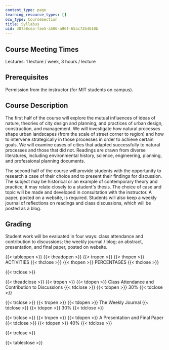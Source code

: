 ```yaml
---
content_type: page
learning_resource_types: []
ocw_type: CourseSection
title: Syllabus
uid: 307a8cea-fae5-a506-a96f-65ac72b4610b
---
```


Course Meeting Times
--------------------

Lectures: 1 lecture / week, 3 hours / lecture

Prerequisites
-------------

Permission from the instructor (for MIT students on campus).

Course Description
------------------

The first half of the course will explore the mutual influences of ideas of nature, theories of city design and planning, and practices of urban design, construction, and management. We will investigate how natural processes shape urban landscapes (from the scale of street corner to region) and how to intervene strategically in those processes in order to achieve certain goals. We will examine cases of cities that adapted successfully to natural processes and those that did not. Readings are drawn from diverse literatures, including environmental history, science, engineering, planning, and professional planning documents.

The second half of the course will provide students with the opportunity to research a case of their choice and to present their findings for discussion. The subject may be historical or an example of contemporary theory and practice; it may relate closely to a student's thesis. The choice of case and topic will be made and developed in consultation with the instructor. A paper, posted on a website, is required. Students will also keep a weekly journal of reflections on readings and class discussions, which will be posted as a blog.

Grading
-------

Student work will be evaluated in four ways: class attendance and contribution to discussions; the weekly journal / blog; an abstract, presentation, and final paper, posted on website.

{{< tableopen >}}
{{< theadopen >}}
{{< tropen >}}
{{< thopen >}}
ACTIVITIES
{{< thclose >}}
{{< thopen >}}
PERCENTAGES
{{< thclose >}}

{{< trclose >}}

{{< theadclose >}}
{{< tropen >}}
{{< tdopen >}}
Class Attendance and Contribution to Discussions
{{< tdclose >}}
{{< tdopen >}}
30%
{{< tdclose >}}

{{< trclose >}}
{{< tropen >}}
{{< tdopen >}}
The Weekly Journal
{{< tdclose >}}
{{< tdopen >}}
30%
{{< tdclose >}}

{{< trclose >}}
{{< tropen >}}
{{< tdopen >}}
A Presentation and Final Paper
{{< tdclose >}}
{{< tdopen >}}
40%
{{< tdclose >}}

{{< trclose >}}

{{< tableclose >}}